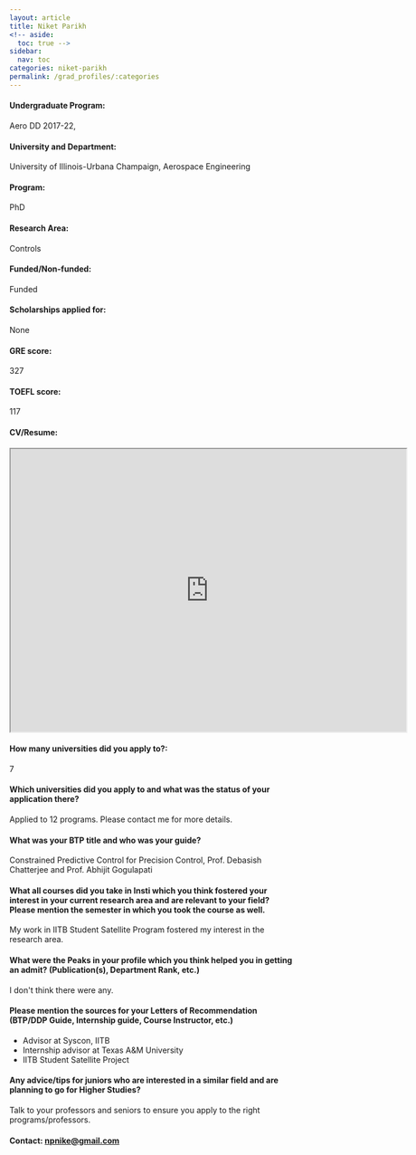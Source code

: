 ```yaml
---
layout: article
title: Niket Parikh
<!-- aside:
  toc: true -->
sidebar:
  nav: toc
categories: niket-parikh
permalink: /grad_profiles/:categories
---
```


<!-- # Hi, this is the page for Manav Vora.  -->
<!-- Write Program if different from Btech Aero-->
#### Undergraduate Program:
Aero DD 2017-22,

#### University and Department:
University of Illinois-Urbana Champaign, Aerospace Engineering 

#### Program:
PhD
#### Research Area: 
Controls

#### Funded/Non-funded:
Funded

#### Scholarships applied for:
None

#### GRE score: 
327

#### TOEFL score: 
117

#### CV/Resume:

<iframe src="https://drive.google.com/file/d/16VFvLRGmnDevEtHnZhQLt0ZD_Qt0yHFx/preview" width="700" height="500" allow="autoplay"></iframe>

#### How many universities did you apply to?: 
7

#### Which universities did you apply to and what was the status of your application there?
Applied to 12 programs. Please contact me for more details. 

#### What was your BTP title and who was your guide?
Constrained Predictive Control for Precision Control, Prof. Debasish Chatterjee and Prof. Abhijit Gogulapati

#### What all courses did you take in Insti which you think fostered your interest in your current research area and are relevant to your field? Please mention the semester in which you took the course as well.
My work in IITB Student Satellite Program fostered my interest in the research area. 

#### What were the Peaks in your profile which you think helped you in getting an admit? (Publication(s), Department Rank, etc.)
I don't think there were any. 

#### Please mention the sources for your Letters of Recommendation (BTP/DDP Guide, Internship guide, Course Instructor, etc.)
* Advisor at Syscon, IITB
* Internship advisor at Texas A&M University
* IITB Student Satellite Project


#### Any advice/tips for juniors who are interested in a similar field and are planning to go for Higher Studies?
Talk to your professors and seniors to ensure you apply to the right programs/professors.

#### Contact: [npnike@gmail.com](mailto:npnike@gmail.com)
